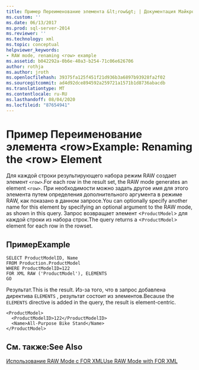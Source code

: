 ```yaml
---
title: Пример Переименование элемента &lt;row&gt; | Документация Майкрософт
ms.custom: ''
ms.date: 06/13/2017
ms.prod: sql-server-2014
ms.reviewer: ''
ms.technology: xml
ms.topic: conceptual
helpviewer_keywords:
- RAW mode, renaming <row> example
ms.assetid: b042292a-0b6e-40a3-b254-71c06e626706
author: rothja
ms.author: jroth
ms.openlocfilehash: 39375fa125f451f21d936b3a6897b93928fa2f02
ms.sourcegitcommit: ad4d92dce894592a259721a1571b1d8736abacdb
ms.translationtype: MT
ms.contentlocale: ru-RU
ms.lasthandoff: 08/04/2020
ms.locfileid: "87654941"
---
```

# <a name="example-renaming-the-ltrowgt-element"></a><span data-ttu-id="70fd4-102">Пример Переименование элемента &lt;row&gt;</span><span class="sxs-lookup"><span data-stu-id="70fd4-102">Example: Renaming the &lt;row&gt; Element</span></span>
  <span data-ttu-id="70fd4-103">Для каждой строки результирующего набора режим RAW создает элемент `<row>`.</span><span class="sxs-lookup"><span data-stu-id="70fd4-103">For each row in the result set, the RAW mode generates an element `<row>`.</span></span> <span data-ttu-id="70fd4-104">При необходимости можно задать другое имя для этого элемента путем определения дополнительного аргумента в режиме RAW, как показано в данном запросе.</span><span class="sxs-lookup"><span data-stu-id="70fd4-104">You can optionally specify another name for this element by specifying an optional argument to the RAW mode, as shown in this query.</span></span> <span data-ttu-id="70fd4-105">Запрос возвращает элемент <`ProductModel`> для каждой строки из набора строк.</span><span class="sxs-lookup"><span data-stu-id="70fd4-105">The query returns a <`ProductModel`> element for each row in the rowset.</span></span>  
  
## <a name="example"></a><span data-ttu-id="70fd4-106">Пример</span><span class="sxs-lookup"><span data-stu-id="70fd4-106">Example</span></span>  
  
```  
SELECT ProductModelID, Name   
FROM Production.ProductModel  
WHERE ProductModelID=122  
FOR XML RAW ('ProductModel'), ELEMENTS  
GO  
```  
  
 <span data-ttu-id="70fd4-107">Результат.</span><span class="sxs-lookup"><span data-stu-id="70fd4-107">This is the result.</span></span> <span data-ttu-id="70fd4-108">Из-за того, что в запрос добавлена директива `ELEMENTS` , результат состоит из элементов.</span><span class="sxs-lookup"><span data-stu-id="70fd4-108">Because the `ELEMENTS` directive is added in the query, the result is element-centric.</span></span>  
  
```  
<ProductModel>  
  <ProductModelID>122</ProductModelID>  
  <Name>All-Purpose Bike Stand</Name>  
</ProductModel>   
```  
  
## <a name="see-also"></a><span data-ttu-id="70fd4-109">См. также:</span><span class="sxs-lookup"><span data-stu-id="70fd4-109">See Also</span></span>  
 [<span data-ttu-id="70fd4-110">Использование RAW Mode с FOR XML</span><span class="sxs-lookup"><span data-stu-id="70fd4-110">Use RAW Mode with FOR XML</span></span>](use-raw-mode-with-for-xml.md)  
  
  
